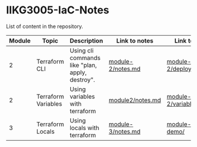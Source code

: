 # IIKG3005-IaC-Notes

List of content in the repository.

| **Module** | **Topic**              | **Description**                                      | **Link to notes**                                                                       | **Link to Folder**        |
|------------|------------------------|------------------------------------------------------|-----------------------------------------------------------------------------------------|---------------------------|
| 2          |   Terraform CLI        |   Using cli commands like "plan, apply, destroy".   |  [module-2/notes.md](https://github.com/KjetilIN/IIKG3005-IaC-Notes/blob/main/module-2/notes.md)   |        [module-2/deployresources/](https://github.com/KjetilIN/IIKG3005-IaC-Notes/tree/main/module-2/delpoyresources)                 |
| 2          |   Terraform Variables  |   Using variables with terraform                     |  [module2/notes.md](https://github.com/KjetilIN/IIKG3005-IaC-Notes/blob/main/module-2/notes.md)   | [module-2/variables-demo/](https://github.com/KjetilIN/IIKG3005-IaC-Notes/tree/main/module-2/variables-demo)                         |
| 3          |   Terraform Locals  |   Using locals with terraform                     |  [module-3/notes.md](https://github.com/KjetilIN/IIKG3005-IaC-Notes/blob/main/module-3/notes.md)   | [module-3/locals-demo/](https://github.com/KjetilIN/IIKG3005-IaC-Notes/tree/main/module-3/locals-demo)                         |
